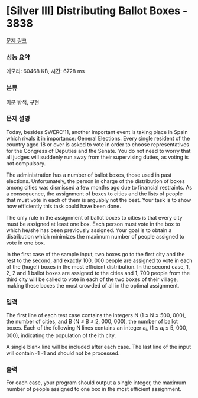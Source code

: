 # [Silver III] Distributing Ballot Boxes - 3838 

[문제 링크](https://www.acmicpc.net/problem/3838) 

### 성능 요약

메모리: 60468 KB, 시간: 6728 ms

### 분류

이분 탐색, 구현

### 문제 설명

<p>Today, besides SWERC’11, another important event is taking place in Spain which rivals it in importance: General Elections. Every single resident of the country aged 18 or over is asked to vote in order to choose representatives for the Congress of Deputies and the Senate. You do not need to worry that all judges will suddenly run away from their supervising duties, as voting is not compulsory.</p>

<p>The administration has a number of ballot boxes, those used in past elections. Unfortunately, the person in charge of the distribution of boxes among cities was dismissed a few months ago due to financial restraints. As a consequence, the assignment of boxes to cities and the lists of people that must vote in each of them is arguably not the best. Your task is to show how efficiently this task could have been done.</p>

<p>The only rule in the assignment of ballot boxes to cities is that every city must be assigned at least one box. Each person must vote in the box to which he/she has been previously assigned. Your goal is to obtain a distribution which minimizes the maximum number of people assigned to vote in one box.</p>

<p>In the first case of the sample input, two boxes go to the first city and the rest to the second, and exactly 100, 000 people are assigned to vote in each of the (huge!) boxes in the most efficient distribution. In the second case, 1, 2, 2 and 1 ballot boxes are assigned to the cities and 1, 700 people from the third city will be called to vote in each of the two boxes of their village, making these boxes the most crowded of all in the optimal assignment.</p>

### 입력 

 <p>The first line of each test case contains the integers N (1 ≤ N ≤ 500, 000), the number of cities, and B (N ≤ B ≤ 2, 000, 000), the number of ballot boxes. Each of the following N lines contains an integer a<sub>i</sub>, (1 ≤ a<sub>i</sub> ≤ 5, 000, 000), indicating the population of the ith city.</p>

<p>A single blank line will be included after each case. The last line of the input will contain -1 -1 and should not be processed.</p>

### 출력 

 <p>For each case, your program should output a single integer, the maximum number of people assigned to one box in the most efficient assignment.</p>

